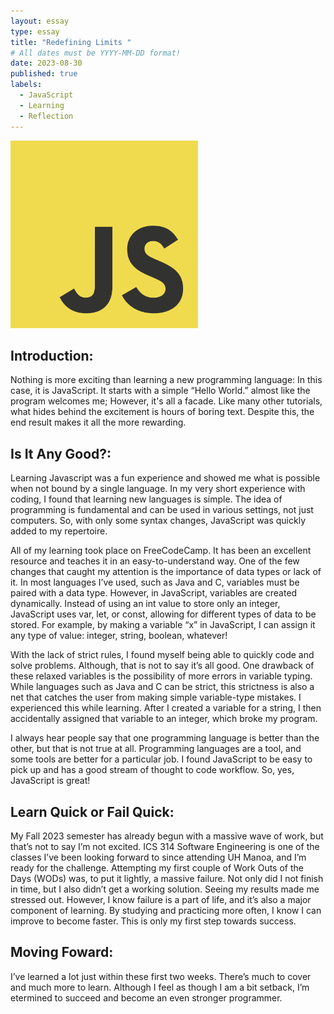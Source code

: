 ```yaml
---
layout: essay
type: essay
title: "Redefining Limits "
# All dates must be YYYY-MM-DD format!
date: 2023-08-30
published: true
labels:
  - JavaScript
  - Learning
  - Reflection
---
```

<img width="300px" class="rounded float-start pe-4" src="../img/redefining_limits/JavaScript_Logo.png">

## Introduction:
Nothing is more exciting than learning a new programming language: In this case, it is JavaScript. It starts with a simple “Hello World.” almost like the program welcomes me; However, it's all a facade. Like many other tutorials, what hides behind the excitement is hours of boring text. Despite this, the end result makes it all the more rewarding.
<br />
## Is It Any Good?:	
	
Learning Javascript was a fun experience and showed me what is possible when not bound by a single language. In my very short experience with coding, I found that learning new languages is simple. The idea of programming is fundamental and can be used in various settings, not just computers. So, with only some syntax changes, JavaScript was quickly added to my repertoire. 

All of my learning took place on FreeCodeCamp. It has been an excellent resource and teaches it in an easy-to-understand way. One of the few changes that caught my attention is the importance of data types or lack of it. In most languages I’ve used, such as Java and C, variables must be paired with a data type. However, in JavaScript, variables are created dynamically. Instead of using an int value to store only an integer, JavaScript uses var, let, or const, allowing for different types of data to be stored. For example, by making a variable “x” in JavaScript, I can assign it any type of value: integer, string, boolean, whatever!

With the lack of strict rules, I found myself being able to quickly code and solve problems. Although, that is not to say it’s all good. One drawback of these relaxed variables is the possibility of more errors in variable typing. While languages such as Java and C can be strict, this strictness is also a net that catches the user from making simple variable-type mistakes. I experienced this while learning. After I created a variable for a string, I then accidentally assigned that variable to an integer, which broke my program.

I always hear people say that one programming language is better than the other, but that is not true at all. Programming languages are a tool, and some tools are better for a particular job. I found JavaScript to be easy to pick up and has a good stream of thought to code workflow. So, yes, JavaScript is great!

## Learn Quick or Fail Quick:
My Fall 2023 semester has already begun with a massive wave of work, but that’s not to say I’m not excited. ICS 314 Software Engineering is one of 
the classes I’ve been looking forward to since attending UH Manoa, and I’m ready for the challenge. 
Attempting my first couple of Work Outs of the Days (WODs) was, to put it lightly, a massive failure. Not only did I not finish in time, but I also didn’t 
get a working solution. Seeing my results made me stressed out. However, I know failure is a part of life, and it’s also a major component of learning. By 
studying and practicing more often, I know I can improve to become faster. This is only my first step towards success. 

## Moving Foward:
I’ve learned a lot just within these first two weeks. There’s much to cover and much more to learn. Although I feel as though I am a bit setback, I’m 
etermined to succeed and become an even stronger programmer.
